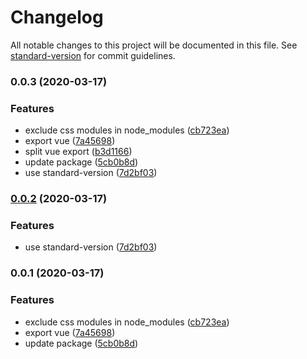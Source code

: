 # Changelog

All notable changes to this project will be documented in this file. See [standard-version](https://github.com/conventional-changelog/standard-version) for commit guidelines.

### 0.0.3 (2020-03-17)


### Features

* exclude css modules in node_modules ([cb723ea](https://github.com/dongmingchao/react-ts-boilerplate/commit/cb723ea5335f049b65c6fdcbe290d1ae46585c18))
* export vue ([7a45698](https://github.com/dongmingchao/react-ts-boilerplate/commit/7a45698994d522ed548aa60f18a718ce8e3350eb))
* split vue export ([b3d1166](https://github.com/dongmingchao/react-ts-boilerplate/commit/b3d1166d67c53b71d384a190cbd51b9fe233cd8e))
* update package ([5cb0b8d](https://github.com/dongmingchao/react-ts-boilerplate/commit/5cb0b8d5a29357ce6acba8e9d6a4641dcdcdc36b))
* use standard-version ([7d2bf03](https://github.com/dongmingchao/react-ts-boilerplate/commit/7d2bf03341477a2dae67d6a68bac4268a041f360))

### [0.0.2](https://github.com/dongmingchao/react-ts-boilerplate/compare/v0.0.1...v0.0.2) (2020-03-17)


### Features

* use standard-version ([7d2bf03](https://github.com/dongmingchao/react-ts-boilerplate/commit/7d2bf03341477a2dae67d6a68bac4268a041f360))

### 0.0.1 (2020-03-17)


### Features

* exclude css modules in node_modules ([cb723ea](https://github.com/dongmingchao/react-ts-boilerplate/commit/cb723ea5335f049b65c6fdcbe290d1ae46585c18))
* export vue ([7a45698](https://github.com/dongmingchao/react-ts-boilerplate/commit/7a45698994d522ed548aa60f18a718ce8e3350eb))
* update package ([5cb0b8d](https://github.com/dongmingchao/react-ts-boilerplate/commit/5cb0b8d5a29357ce6acba8e9d6a4641dcdcdc36b))
